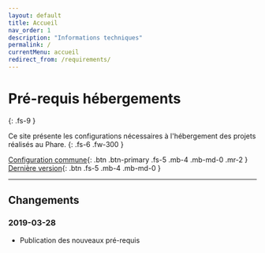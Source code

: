 ```yaml
---
layout: default
title: Accueil
nav_order: 1
description: "Informations techniques"
permalink: /
currentMenu: accueil
redirect_from: /requirements/
---
```


# Pré-requis hébergements
{: .fs-9 }

Ce site présente les configurations nécessaires à l'hébergement des projets réalisés au Phare. 
{: .fs-6 .fw-300 }


[Configuration commune](/configuration){: .btn .btn-primary .fs-5 .mb-4 .mb-md-0 .mr-2 } [Dernière version](/docs/versions/9.0){: .btn .fs-5 .mb-4 .mb-md-0 }

---

## Changements

### 2019-03-28

 * Publication des nouveaux pré-requis